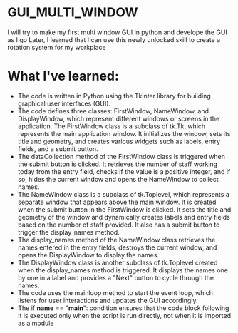 # GUI_MULTI_WINDOW
I will try to make my first multi window GUI in python and develope the GUI as I go
Later, I learned that I can use this newly unlocked skill to create a rotation system for my workplace

# What I've learned:
- The code is written in Python using the Tkinter library for building graphical user interfaces (GUI).
- The code defines three classes: FirstWindow, NameWindow, and DisplayWindow, which represent different windows or screens in the application.
The FirstWindow class is a subclass of tk.Tk, which represents the main application window. It initializes the window, sets its title and geometry, and creates various widgets such as labels, entry fields, and a submit button.
- The dataCollection method of the FirstWindow class is triggered when the submit button is clicked. It retrieves the number of staff working today from the entry field, checks if the value is a positive integer, and if so, hides the current window and opens the NameWindow to collect names.
- The NameWindow class is a subclass of tk.Toplevel, which represents a separate window that appears above the main window. It is created when the submit button in the FirstWindow is clicked. It sets the title and geometry of the window and dynamically creates labels and entry fields based on the number of staff provided. It also has a submit button to trigger the display_names method.
- The display_names method of the NameWindow class retrieves the names entered in the entry fields, destroys the current window, and opens the DisplayWindow to display the names.
- The DisplayWindow class is another subclass of tk.Toplevel created when the display_names method is triggered. It displays the names one by one in a label and provides a "Next" button to cycle through the names.
- The code uses the mainloop method to start the event loop, which listens for user interactions and updates the GUI accordingly.
- The if __name__ == "__main__": condition ensures that the code block following it is executed only when the script is run directly, not when it is imported as a module
